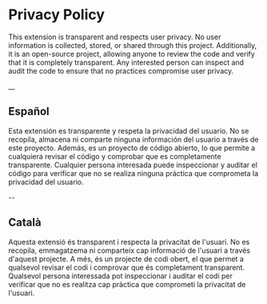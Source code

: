 # Privacy Policy

This extension is transparent and respects user privacy. No user information is collected, stored, or shared through this project. Additionally, it is an open-source project, allowing anyone to review the code and verify that it is completely transparent. Any interested person can inspect and audit the code to ensure that no practices compromise user privacy.

__

## Español

Esta extensión es transparente y respeta la privacidad del usuario. No se recopila, almacena ni comparte ninguna información del usuario a través de este proyecto. Además, es un proyecto de código abierto, lo que permite a cualquiera revisar el código y comprobar que es completamente transparente. Cualquier persona interesada puede inspeccionar y auditar el código para verificar que no se realiza ninguna práctica que comprometa la privacidad del usuario.

--

## Català

Aquesta extensió és transparent i respecta la privacitat de l'usuari. No es recopila, emmagatzema ni comparteix cap informació de l'usuari a través d'aquest projecte. A més, és un projecte de codi obert, el que permet a qualsevol revisar el codi i comprovar que és completament transparent. Qualsevol persona interessada pot inspeccionar i auditar el codi per verificar que no es realitza cap pràctica que comprometi la privacitat de l'usuari.
